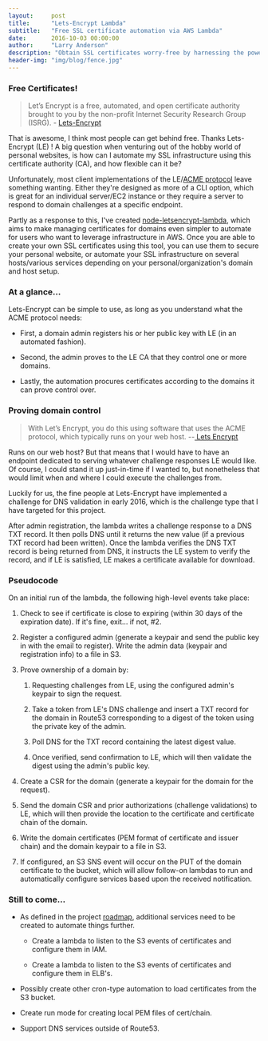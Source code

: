 ```yaml
---
layout:     post
title:      "Lets-Encrypt Lambda"
subtitle:   "Free SSL certificate automation via AWS Lambda"
date:       2016-10-03 00:00:00
author:     "Larry Anderson"
description: "Obtain SSL certificates worry-free by harnessing the power of AWS lambda"
header-img: "img/blog/fence.jpg"
---
```


### Free Certificates!
>Let’s Encrypt is a free, automated, and open certificate authority brought to you by the non-profit Internet Security Research Group (ISRG). - [Lets-Encrypt](https://letsencrypt.org/)

That is awesome, I think most people can get behind free. Thanks Lets-Encrypt (LE) ! A big question when venturing out of the hobby world of personal websites, is how can I automate my SSL infrastructure using this certificate authority (CA), and how flexible can it be?

Unfortunately, most client implementations of the LE/[ACME protocol](https://github.com/ietf-wg-acme/acme/) leave something wanting. Either they're designed as more of a CLI option, which is great for an individual server/EC2 instance or they require a server to respond to domain challenges at a specific endpoint.

Partly as a response to this, I've created [node-letsencrypt-lambda](https://github.com/ocelotconsulting/node-letsencrypt-lambda), which aims to make managing certificates for domains even simpler to automate for users who want to leverage infrastructure in AWS. Once you are able to create your own SSL certificates using this tool, you can use them to secure your personal website, or automate your SSL infrastructure on several hosts/various services depending on your personal/organization's domain and host setup.

### At a glance...

Lets-Encrypt can be simple to use, as long as you understand what the ACME protocol needs:

* First, a domain admin registers his or her public key with LE (in an automated fashion).

* Second, the admin proves to the LE CA that they control one or more domains.

* Lastly, the automation procures certificates according to the domains it can prove control over.


### Proving domain control
>With Let’s Encrypt, you do this using software that uses the ACME protocol, which typically runs on your web host. --[ Lets Encrypt](https://letsencrypt.org/getting-started/)

Runs on our web host? But that means that I would have to have an endpoint dedicated to serving whatever challenge responses LE would like. Of course, I could stand it up just-in-time if I wanted to, but nonetheless that would limit when and where I could execute the challenges from.

Luckily for us, the fine people at Lets-Encrypt have implemented a challenge for DNS validation in early 2016, which is the challenge type that I have targeted for this project.

After admin registration, the lambda writes a challenge response to a DNS TXT record. It then polls DNS until it returns the new value (if a previous TXT record had been written). Once the lambda verifies the DNS TXT record is being returned from DNS, it instructs the LE system to verify the record, and if LE is satisfied, LE makes a certificate available for download.

### Pseudocode
On an initial run of the lambda, the following high-level events take place:

1. Check to see if certificate is close to expiring (within 30 days of the expiration date). If it's fine, exit... if not, #2.

2. Register a configured admin (generate a keypair and send the public key in with the email to register). Write the admin data (keypair and registration info) to a file in S3.

3. Prove ownership of a domain by:

    1. Requesting challenges from LE, using the configured admin's keypair to sign the request.

    2. Take a token from LE's DNS challenge and insert a TXT record for the domain in Route53 corresponding to a digest of the token using the private key of the admin.

    3. Poll DNS for the TXT record containing the latest digest value.

    4. Once verified, send confirmation to LE, which will then validate the digest using the admin's public key.

4. Create a CSR for the domain (generate a keypair for the domain for the request).

5. Send the domain CSR and prior authorizations (challenge validations) to LE, which will then provide the location to the certificate and certificate chain of the domain.

6. Write the domain certificates (PEM format of certificate and issuer chain) and the domain keypair to a file in S3.

7. If configured, an S3 SNS event will occur on the PUT of the domain certificate to the bucket, which will allow follow-on lambdas to run and automatically configure services based upon the received notification.

### Still to come...

* As defined in the project [roadmap](https://github.com/ocelotconsulting/node-letsencrypt-lambda/blob/master/ROADMAP.md), additional services need to be created to automate things further.

  * Create a lambda to listen to the S3 events of certificates and configure them in IAM.

  * Create a lambda to listen to the S3 events of certificates and configure them in ELB's.

* Possibly create other cron-type automation to load certificates from the S3 bucket.

* Create run mode for creating local PEM files of cert/chain.

* Support DNS services outside of Route53.
